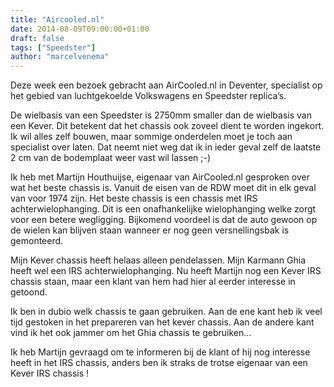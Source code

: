 ```yaml
---
title: "Aircooled.nl"
date: 2014-08-09T09:00:00+01:00
draft: false
tags: ["Speedster"]
author: "marcelvenema"
---
```


Deze week een bezoek gebracht aan AirCooled.nl in Deventer, specialist op het gebied van luchtgekoelde Volkswagens en Speedster replica’s. 


De wielbasis van een Speedster is 2750mm smaller dan de wielbasis van een Kever. Dit betekent dat het chassis ook zoveel dient te worden ingekort. Ik wil alles zelf bouwen, maar sommige onderdelen moet je toch aan specialist over laten. Dat neemt niet weg dat ik in ieder geval zelf de laatste 2 cm van de bodemplaat weer vast wil lassen ;-)


Ik heb met Martijn Houthuijse, eigenaar van AirCooled.nl gesproken over wat het beste chassis is. Vanuit de eisen van de RDW moet dit in elk geval van voor 1974 zijn. Het beste chassis is een chassis met IRS achterwielophanging. Dit is een onafhankelijke wielophanging welke zorgt voor een betere wegligging. Bijkomend voordeel is dat de auto gewoon op de wielen kan blijven staan wanneer er nog geen versnellingsbak is gemonteerd. 


Mijn Kever chassis heeft helaas alleen pendelassen. Mijn Karmann Ghia heeft wel een IRS achterwielophanging. Nu heeft Martijn nog een Kever IRS chassis staan, maar een klant van hem had hier al eerder interesse in getoond.

  Ik ben in dubio welk chassis te gaan gebruiken. Aan de ene kant heb ik veel tijd gestoken in het prepareren van het kever chassis. Aan de andere kant vind ik het ook jammer om het Ghia chassis te gebruiken…


 Ik heb Martijn gevraagd om te informeren bij de klant of hij nog interesse heeft in het IRS chassis, anders ben ik straks de trotse eigenaar van een Kever IRS chassis ! 
 